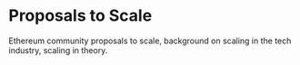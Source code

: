 
# Proposals to Scale

Ethereum community proposals to scale, background on scaling in the tech industry, scaling in theory.


